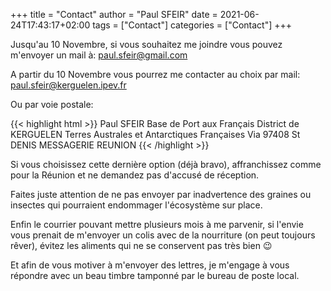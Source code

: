 +++
title = "Contact"
author = "Paul SFEIR"
date = 2021-06-24T17:43:17+02:00
tags = ["Contact"]
categories = ["Contact"]
+++

Jusqu'au 10 Novembre, si vous souhaitez me joindre vous pouvez m'envoyer un mail à: 
<a href="mailto:paul.sfeir@gmail.com">paul.sfeir@gmail.com</a>

A partir du 10 Novembre vous pourrez me contacter au choix par mail:
<a href="mailto:paul.sfeir@kerguelen.ipev.fr">paul.sfeir@kerguelen.ipev.fr</a> 

Ou par voie postale:

{{< highlight html >}}
Paul SFEIR
Base de Port aux Français
District de KERGUELEN
Terres Australes et Antarctiques Françaises
Via 97408 St DENIS MESSAGERIE
REUNION
{{< /highlight >}}


Si vous choisissez cette dernière option (déjà bravo), affranchissez comme pour la Réunion et ne demandez pas d'accusé de réception.

Faites juste attention de ne pas envoyer par inadvertence des graines ou insectes qui pourraient endommager l'écosystème sur place.

Enfin le courrier pouvant mettre plusieurs mois à me parvenir, si l'envie vous prenait de m'envoyer un colis avec de la nourriture (on peut toujours rêver), évitez les aliments qui ne se conservent pas très bien :wink:


Et afin de vous motiver à m'envoyer des lettres, je m'engage à vous répondre avec un beau timbre tamponné par le bureau de poste local.
